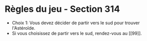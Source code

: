 # Règles du jeu - Section 314

- Choix 1: Vous devez décider de partir vers le sud pour trouver l'Astéroïde.
- Si vous choisissez de partir vers le sud, rendez-vous au [[99]].